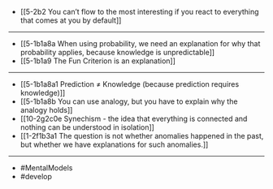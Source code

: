 - [[5-2b2 You can’t flow to the most interesting if you react to everything that comes at you by default]]
---
- [[5-1b1a8a When using probability, we need an explanation for why that probability applies, because knowledge is unpredictable]]
- [[5-1b1a9 The Fun Criterion is an explanation]]
---
- [[5-1b1a8a1 Prediction ≠ Knowledge (because prediction requires knowledge)]]
- [[5-1b1a8b You can use analogy, but you have to explain why the analogy holds]]
- [[10-2g2c0e Synechism - the idea that everything is connected and nothing can be understood in isolation]]
- [[1-2f1b3a1 The question is not whether anomalies happened in the past, but whether we have explanations for such anomalies.]]
---
- #MentalModels
- #develop
